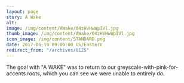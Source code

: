 ```yaml
---
layout: page
story: A Wake
alt:
image: /img/content/AWake/04zHVHwWpIVl.jpg
thumb_image: /img/content/AWake/04zHVHwWpIVl.jpg
icon_image: /img/content/STANDARD.png
date: 2017-06-19 09:00:00 US/Eastern
redirect_from: "/archives/0125"
---
```

The goal with "A WAKE" was to return to our greyscale-with-pink-for-accents roots, which you can see we were unable to entirely do.
